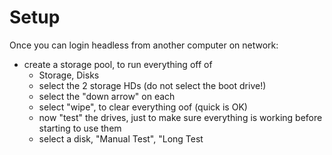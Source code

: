 # Setup

Once you can login headless from another computer on network:

- create a storage pool, to run everything off of
  - Storage, Disks
  - select the 2 storage HDs (do not select the boot drive!)
  - select the "down arrow" on each
  - select "wipe", to clear everything oof (quick is OK)
  - now "test" the drives, just to make sure everything is working before starting to use them
  - select a disk, "Manual Test", "Long Test
